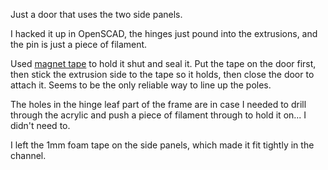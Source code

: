 Just a door that uses the two side panels.

I hacked it up in OpenSCAD, the hinges just pound into the extrusions,
and the pin is just a piece of filament.

Used [magnet tape](https://www.amazon.com/gp/product/B005HYDC68/) to hold it shut and seal it.
Put the tape on the door first, then stick the extrusion side to the tape so it holds, then
close the door to attach it.  Seems to be the only reliable way to line up the poles.

The holes in the hinge leaf part of the frame are in case I needed to drill through the acrylic
and push a piece of filament through to hold it on... I didn't need to.

I left the 1mm foam tape on the side panels, which made it fit tightly in the channel.
